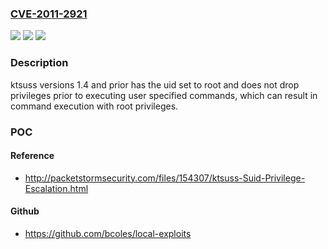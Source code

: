 ### [CVE-2011-2921](https://cve.mitre.org/cgi-bin/cvename.cgi?name=CVE-2011-2921)
![](https://img.shields.io/static/v1?label=Product&message=ktsuss&color=blue)
![](https://img.shields.io/static/v1?label=Version&message=1.4%20and%20prior%20&color=brightgreen)
![](https://img.shields.io/static/v1?label=Vulnerability&message=Other&color=brightgreen)

### Description

ktsuss versions 1.4 and prior has the uid set to root and does not drop privileges prior to executing user specified commands, which can result in command execution with root privileges.

### POC

#### Reference
- http://packetstormsecurity.com/files/154307/ktsuss-Suid-Privilege-Escalation.html

#### Github
- https://github.com/bcoles/local-exploits


